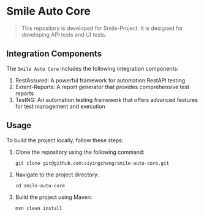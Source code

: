 # Smile Auto Core

> This repository is developed for Smile-Project. It is designed for developing API tests and UI tests.

## Integration Components

The `Smile Auto Core` includes the following integration components:

1. RestAssured: A powerful framework for automation RestAPI testing
2. Extent-Reports: A report generator that provides comprehensive test reports
3. TestNG: An automation testing framework that offers advanced features for test management and execution

## Usage

To build the project locally, follow these steps:

1. Clone the repository using the following command:
    ```shell
    git clone git@github.com:siyingcheng/smile-auto-core.git
    ```
2. Navigate to the project directory:
    ```shell
    cd smile-auto-core
    ```
3. Build the project using Maven:
    ```shell
    mvn clean install
    ```